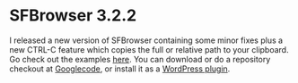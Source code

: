 <!--
  id: 832
  date: 2011-04-09T00:17:59
  modified: 2014-08-15T19:11:14
  slug: sfbrowser-3-2-2
  type: post
  excerpt: <p>I released a new version of SFBrowser containing some minor fixes plus a new CTRL-C feature which copies the full or relative path to your clipboard. Go check out the examples here. You can download or do a repository checkout at Googlecode, or install it as a WordPress plugin.</p>
  categories: code, JavaScript, jQuery, backend
  tags: filebrowser, JavaScript, jQuery
  inCv: 
  inPortfolio: 
  dateFrom: 
  dateTo: 
-->

# SFBrowser 3.2.2

<p>I released a new version of SFBrowser containing some minor fixes plus a new CTRL-C feature which copies the full or relative path to your clipboard. Go check out the examples <a href="http://sfbrowser.ronvalstar.nl/">here</a>. You can download or do a repository checkout at <a href="http://code.google.com/p/sfbrowser/">Googlecode</a>, or install it as a <a href="http://wordpress.org/extend/plugins/sfbrowser/">WordPress plugin</a>.</p>